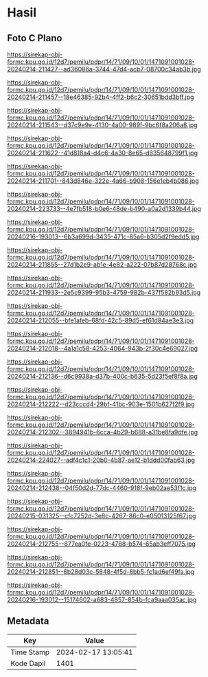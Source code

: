 # Hasil

## Foto C Plano

https://sirekap-obj-formc.kpu.go.id/12d7/pemilu/pdpr/14/71/09/10/01/1471091001028-20240214-211427--ad36086a-3744-47d4-acb7-08700c34ab3b.jpg

https://sirekap-obj-formc.kpu.go.id/12d7/pemilu/pdpr/14/71/09/10/01/1471091001028-20240214-211457--18e46385-92b4-4ff2-b6c2-30651bdd3bff.jpg

https://sirekap-obj-formc.kpu.go.id/12d7/pemilu/pdpr/14/71/09/10/01/1471091001028-20240214-211543--d37c9e9e-4130-4a00-989f-9bc6f8a206a8.jpg

https://sirekap-obj-formc.kpu.go.id/12d7/pemilu/pdpr/14/71/09/10/01/1471091001028-20240214-211622--41d818a4-d4c6-4a30-8e65-d835648799f1.jpg

https://sirekap-obj-formc.kpu.go.id/12d7/pemilu/pdpr/14/71/09/10/01/1471091001028-20240214-211701--843d846e-322e-4a66-b908-156e1eb4b086.jpg

https://sirekap-obj-formc.kpu.go.id/12d7/pemilu/pdpr/14/71/09/10/01/1471091001028-20240214-223733--4e7fb518-b0e6-48de-b490-a0a2d1339b44.jpg

https://sirekap-obj-formc.kpu.go.id/12d7/pemilu/pdpr/14/71/09/10/01/1471091001028-20240216-193013--6b3a699d-3435-471c-85a6-b305d2f9edd5.jpg

https://sirekap-obj-formc.kpu.go.id/12d7/pemilu/pdpr/14/71/09/10/01/1471091001028-20240214-211855--27d1b2e9-ab1e-4e82-a222-07b87d28768c.jpg

https://sirekap-obj-formc.kpu.go.id/12d7/pemilu/pdpr/14/71/09/10/01/1471091001028-20240214-211933--2e5c9399-95b3-4759-982b-437f582b93d5.jpg

https://sirekap-obj-formc.kpu.go.id/12d7/pemilu/pdpr/14/71/09/10/01/1471091001028-20240214-212055--bfe1afeb-68fd-42c5-89d5-ef61d84ae3e3.jpg

https://sirekap-obj-formc.kpu.go.id/12d7/pemilu/pdpr/14/71/09/10/01/1471091001028-20240214-212018--4a1a1c58-4253-4064-943b-2f30c4e69027.jpg

https://sirekap-obj-formc.kpu.go.id/12d7/pemilu/pdpr/14/71/09/10/01/1471091001028-20240214-212136--d6c9938a-d37b-400c-b635-5d23f5ef8f8a.jpg

https://sirekap-obj-formc.kpu.go.id/12d7/pemilu/pdpr/14/71/09/10/01/1471091001028-20240214-212222--d23cccd4-29bf-41bc-903e-1501b627f2f9.jpg

https://sirekap-obj-formc.kpu.go.id/12d7/pemilu/pdpr/14/71/09/10/01/1471091001028-20240214-212302--3894941b-6cca-4b29-b688-a31be8fa9dfe.jpg

https://sirekap-obj-formc.kpu.go.id/12d7/pemilu/pdpr/14/71/09/10/01/1471091001028-20240214-224027--adf4c1c1-20b0-4b87-ae12-b1ddd00fab63.jpg

https://sirekap-obj-formc.kpu.go.id/12d7/pemilu/pdpr/14/71/09/10/01/1471091001028-20240214-212438--04f50d2d-77dc-4460-918f-9eb02ae53f1c.jpg

https://sirekap-obj-formc.kpu.go.id/12d7/pemilu/pdpr/14/71/09/10/01/1471091001028-20240215-031325--cfc7252d-3e8c-4267-86c0-e05013125f67.jpg

https://sirekap-obj-formc.kpu.go.id/12d7/pemilu/pdpr/14/71/09/10/01/1471091001028-20240214-212755--877ea0fe-0223-4788-b574-65ab3eff7075.jpg

https://sirekap-obj-formc.kpu.go.id/12d7/pemilu/pdpr/14/71/09/10/01/1471091001028-20240214-212851--6b28d03c-5848-4f5d-8bb5-fc1ad6ef49fa.jpg

https://sirekap-obj-formc.kpu.go.id/12d7/pemilu/pdpr/14/71/09/10/01/1471091001028-20240216-193012--15174602-a683-4857-854b-fca9aaa035ac.jpg


## Metadata

| Key        | Value               |
| ---------- | ------------------- |
| Time Stamp | 2024-02-17 13:05:41 |
| Kode Dapil | 1401                |



